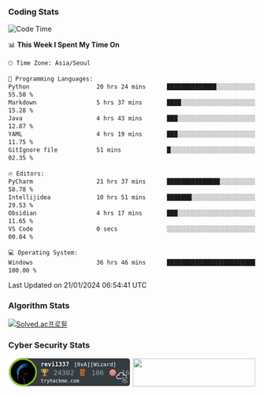 ### Coding Stats

<!--START_SECTION:waka-->
![Code Time](http://img.shields.io/badge/Code%20Time-39%20hrs%202%20mins-blue)

📊 **This Week I Spent My Time On** 

```text
🕑︎ Time Zone: Asia/Seoul

💬 Programming Languages: 
Python                   20 hrs 24 mins      ██████████████░░░░░░░░░░░   55.50 % 
Markdown                 5 hrs 37 mins       ████░░░░░░░░░░░░░░░░░░░░░   15.28 % 
Java                     4 hrs 43 mins       ███░░░░░░░░░░░░░░░░░░░░░░   12.87 % 
YAML                     4 hrs 19 mins       ███░░░░░░░░░░░░░░░░░░░░░░   11.75 % 
GitIgnore file           51 mins             █░░░░░░░░░░░░░░░░░░░░░░░░   02.35 % 

🔥 Editors: 
PyCharm                  21 hrs 37 mins      ███████████████░░░░░░░░░░   58.78 % 
Intellijidea             10 hrs 51 mins      ███████░░░░░░░░░░░░░░░░░░   29.53 % 
Obsidian                 4 hrs 17 mins       ███░░░░░░░░░░░░░░░░░░░░░░   11.65 % 
VS Code                  0 secs              ░░░░░░░░░░░░░░░░░░░░░░░░░   00.04 % 

💻 Operating System: 
Windows                  36 hrs 46 mins      █████████████████████████   100.00 % 
```


 Last Updated on 21/01/2024 06:54:41 UTC
<!--END_SECTION:waka-->

### Algorithm Stats

[![Solved.ac프로필](http://mazassumnida.wtf/api/v2/generate_badge?boj=revi1337)](https://solved.ac/revi1337)

### Cyber Security Stats

[![revi1337's tryhackme stats](https://raw.githubusercontent.com/Revi1337/Revi1337/main/assets/thm_propic.png)][tryhackme]
[<img src="https://www.hackthebox.com/badge/image/1002993" width="248.01" height="57">][hackthebox]


[website]: https://revi1337.com
[tryhackme]: https://tryhackme.com/p/revi1337
[hackthebox]: https://app.hackthebox.com/profile/1002993
